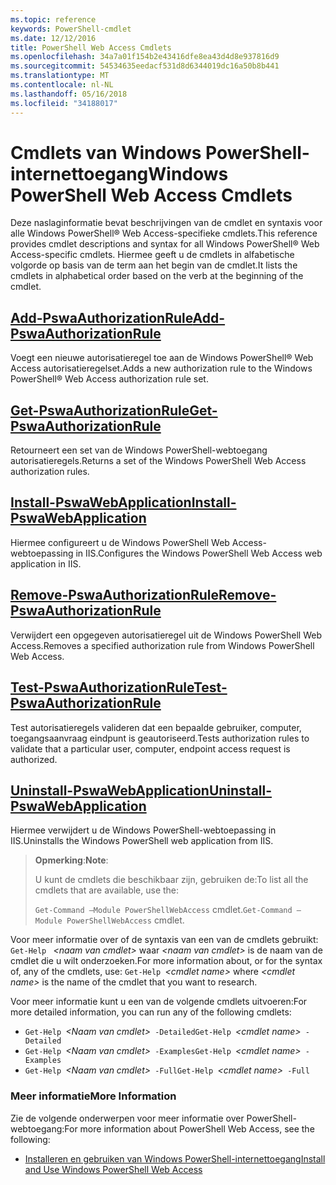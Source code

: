 ```yaml
---
ms.topic: reference
keywords: PowerShell-cmdlet
ms.date: 12/12/2016
title: PowerShell Web Access Cmdlets
ms.openlocfilehash: 34a7a01f154b2e43416dfe8ea43d4d8e937816d9
ms.sourcegitcommit: 54534635eedacf531d8d6344019dc16a50b8b441
ms.translationtype: MT
ms.contentlocale: nl-NL
ms.lasthandoff: 05/16/2018
ms.locfileid: "34188017"
---
```

# <a name="windows-powershell-web-access-cmdlets"></a><span data-ttu-id="ba170-103">Cmdlets van Windows PowerShell-internettoegang</span><span class="sxs-lookup"><span data-stu-id="ba170-103">Windows PowerShell Web Access Cmdlets</span></span>

<span data-ttu-id="ba170-104">Deze naslaginformatie bevat beschrijvingen van de cmdlet en syntaxis voor alle Windows PowerShell® Web Access-specifieke cmdlets.</span><span class="sxs-lookup"><span data-stu-id="ba170-104">This reference provides cmdlet descriptions and syntax for all Windows PowerShell® Web Access-specific cmdlets.</span></span> <span data-ttu-id="ba170-105">Hiermee geeft u de cmdlets in alfabetische volgorde op basis van de term aan het begin van de cmdlet.</span><span class="sxs-lookup"><span data-stu-id="ba170-105">It lists the cmdlets in alphabetical order based on the verb at the beginning of the cmdlet.</span></span>

## <a name="add-pswaauthorizationruleadd-pswaauthorizationrulemd"></a>[<span data-ttu-id="ba170-106">Add-PswaAuthorizationRule</span><span class="sxs-lookup"><span data-stu-id="ba170-106">Add-PswaAuthorizationRule</span></span>](add-pswaauthorizationrule.md)

<span data-ttu-id="ba170-107">Voegt een nieuwe autorisatieregel toe aan de Windows PowerShell® Web Access autorisatieregelset.</span><span class="sxs-lookup"><span data-stu-id="ba170-107">Adds a new authorization rule to the Windows PowerShell® Web Access authorization rule set.</span></span>

## <a name="get-pswaauthorizationruleget-pswaauthorizationrulemd"></a>[<span data-ttu-id="ba170-108">Get-PswaAuthorizationRule</span><span class="sxs-lookup"><span data-stu-id="ba170-108">Get-PswaAuthorizationRule</span></span>](get-pswaauthorizationrule.md)

<span data-ttu-id="ba170-109">Retourneert een set van de Windows PowerShell-webtoegang autorisatieregels.</span><span class="sxs-lookup"><span data-stu-id="ba170-109">Returns a set of the Windows PowerShell Web Access authorization rules.</span></span>

## <a name="install-pswawebapplicationinstall-pswawebapplicationmd"></a>[<span data-ttu-id="ba170-110">Install-PswaWebApplication</span><span class="sxs-lookup"><span data-stu-id="ba170-110">Install-PswaWebApplication</span></span>](install-pswawebapplication.md)

<span data-ttu-id="ba170-111">Hiermee configureert u de Windows PowerShell Web Access-webtoepassing in IIS.</span><span class="sxs-lookup"><span data-stu-id="ba170-111">Configures the Windows PowerShell Web Access web application in IIS.</span></span>

## <a name="remove-pswaauthorizationruleremove-pswaauthorizationrulemd"></a>[<span data-ttu-id="ba170-112">Remove-PswaAuthorizationRule</span><span class="sxs-lookup"><span data-stu-id="ba170-112">Remove-PswaAuthorizationRule</span></span>](remove-pswaauthorizationrule.md)

<span data-ttu-id="ba170-113">Verwijdert een opgegeven autorisatieregel uit de Windows PowerShell Web Access.</span><span class="sxs-lookup"><span data-stu-id="ba170-113">Removes a specified authorization rule from Windows PowerShell Web Access.</span></span>

## <a name="test-pswaauthorizationruletest-pswaauthorizationrulemd"></a>[<span data-ttu-id="ba170-114">Test-PswaAuthorizationRule</span><span class="sxs-lookup"><span data-stu-id="ba170-114">Test-PswaAuthorizationRule</span></span>](test-pswaauthorizationrule.md)

<span data-ttu-id="ba170-115">Test autorisatieregels valideren dat een bepaalde gebruiker, computer, toegangsaanvraag eindpunt is geautoriseerd.</span><span class="sxs-lookup"><span data-stu-id="ba170-115">Tests authorization rules to validate that a particular user, computer, endpoint access request is authorized.</span></span>

## <a name="uninstall-pswawebapplicationuninstall-pswawebapplicationmd"></a>[<span data-ttu-id="ba170-116">Uninstall-PswaWebApplication</span><span class="sxs-lookup"><span data-stu-id="ba170-116">Uninstall-PswaWebApplication</span></span>](uninstall-pswawebapplication.md)

<span data-ttu-id="ba170-117">Hiermee verwijdert u de Windows PowerShell-webtoepassing in IIS.</span><span class="sxs-lookup"><span data-stu-id="ba170-117">Uninstalls the Windows PowerShell web application from IIS.</span></span>

><span data-ttu-id="ba170-118">**Opmerking**:</span><span class="sxs-lookup"><span data-stu-id="ba170-118">**Note**:</span></span>
>
><span data-ttu-id="ba170-119">U kunt de cmdlets die beschikbaar zijn, gebruiken de:</span><span class="sxs-lookup"><span data-stu-id="ba170-119">To list all the cmdlets that are available, use the:</span></span>
>
> <span data-ttu-id="ba170-120">`Get-Command –Module PowerShellWebAccess` cmdlet.</span><span class="sxs-lookup"><span data-stu-id="ba170-120">`Get-Command –Module PowerShellWebAccess` cmdlet.</span></span>

<span data-ttu-id="ba170-121">Voor meer informatie over of de syntaxis van een van de cmdlets gebruikt: `Get-Help ` *&lt;naam van cmdlet&gt;* waar *&lt;naam van cmdlet&gt;* is de naam van de cmdlet die u wilt onderzoeken.</span><span class="sxs-lookup"><span data-stu-id="ba170-121">For more information about, or for the syntax of, any of the cmdlets, use: `Get-Help `*&lt;cmdlet name&gt;* where *&lt;cmdlet name&gt;* is the name of the cmdlet that you want to research.</span></span>

<span data-ttu-id="ba170-122">Voor meer informatie kunt u een van de volgende cmdlets uitvoeren:</span><span class="sxs-lookup"><span data-stu-id="ba170-122">For more detailed information, you can run any of the following cmdlets:</span></span>

- <span data-ttu-id="ba170-123">`Get-Help `*&lt;Naam van cmdlet&gt;*` -Detailed`</span><span class="sxs-lookup"><span data-stu-id="ba170-123">`Get-Help `*&lt;cmdlet name&gt;*` -Detailed`</span></span>
- <span data-ttu-id="ba170-124">`Get-Help `*&lt;Naam van cmdlet&gt;*` -Examples`</span><span class="sxs-lookup"><span data-stu-id="ba170-124">`Get-Help `*&lt;cmdlet name&gt;*` -Examples`</span></span>
- <span data-ttu-id="ba170-125">`Get-Help `*&lt;Naam van cmdlet&gt;*` -Full`</span><span class="sxs-lookup"><span data-stu-id="ba170-125">`Get-Help `*&lt;cmdlet name&gt;*` -Full`</span></span>

### <a name="more-information"></a><span data-ttu-id="ba170-126">Meer informatie</span><span class="sxs-lookup"><span data-stu-id="ba170-126">More Information</span></span>

<span data-ttu-id="ba170-127">Zie de volgende onderwerpen voor meer informatie over PowerShell-webtoegang:</span><span class="sxs-lookup"><span data-stu-id="ba170-127">For more information about PowerShell Web Access, see the following:</span></span>

- [<span data-ttu-id="ba170-128">Installeren en gebruiken van Windows PowerShell-internettoegang</span><span class="sxs-lookup"><span data-stu-id="ba170-128">Install and Use Windows PowerShell Web Access</span></span>](../install-and-use-windows-powershell-web-access.md)